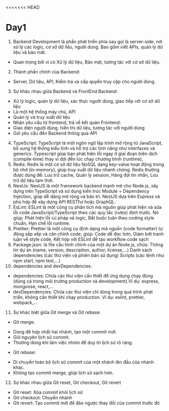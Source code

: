 <<<<<<< HEAD
# Day1
1. Backend Development là phần phát triển phía sau gọi là server-side, nơi xử lý các logic, cơ sở dữ liệu, người dùng. Bao gồm viết APIs, quản lý dữ liệu và bảo mât.
 - Quan trọng bởi vì có Xử lý dữ liệu, Bảo mật, tương tác với cơ sở dữ liệu.
2. Thành phần chính của Backend: 
  -  Server, Dữ liệu, API, Kiểm tra và cấp quyền truy cập cho người dùng.
3. Sự khác nhau giữa Backend và FrontEnd
  Backend:                                  
  - Xử lý logic, quản lý dữ liệu, xác thực người dùng, giao tiếp với cơ sở dữ liệu
  - Là một hệ thống máy chủ, API
  - Quản lý và truy xuất dữ liệu 
  - Nhận yêu cầu từ frontend, trả về kết quản
  Frontend: 
  - Giao diện người dùng, hiển thị dữ liệu, tương tác với người dùng
  - Gửi yêu cầu đến Backend thông qua API
4. TypeScript: TypeScript là một ngôn ngữ lập trình mở rộng từ JavaScript, bổ sung hệ thống kiểu tĩnh và hỗ trợ các tính năng như interfaces và generics. Typescript giúp bạn phát hiện lỗi ngay ở giai đoạn biên dịch (compile-time) thay vì đợi đến lúc chạy chương trình (runtime), 
5. Redis: Redis là một cơ sở dữ liệu NoSQL dạng key-value hoạt động trong bộ nhớ (in-memory), giúp truy xuất dữ liệu nhanh chóng. Redis thường được dùng để: Lưu trữ cache, Quản lý session, Hàng đợi tin nhắn, Lưu trữ dữ liệu tạm thời.
6. NestJs: NestJS là một framework backend mạnh mẽ cho Node.js, xây dựng trên TypeScript và sử dụng kiến trúc Module + Dependency Injection, giúp dễ dàng mở rộng và bảo trì. NestJS dựa trên Express và phù hợp để xây dựng API RESTful hoặc GraphQL.
7. EsLint: ESLint là một công cụ phân tích mã nguồn giúp phát hiện và sửa lỗi code JavaScript/TypeScript theo các quy tắc (rules) định trước. Nó giúp: Phát hiện lỗi cú pháp và logic, Bắt buộc tuân theo coding style chuẩn, Hạn chế lỗi runtime.
8. Prettier: Prettier là một công cụ định dạng mã nguồn (code formatter) tự động sắp xếp và căn chỉnh code, giúp: Code dễ đọc hơn, Giảm bớt tranh luận về style code, Kết hợp với ESLint để tạo workflow code sạch
9. Package.json: là file cấu hình chính của một dự án Node.js, chứa:
Thông tin dự án (name, version, description, author, license,...)
Danh sách dependencies (các thư viện và phiên bản sử dụng)
Scripts (các lệnh như npm start, npm test,...)
10. dependencies and devDependencies: 
   - dependencies: Chứa các thư viện cần thiết để ứng dụng chạy đúng (dùng cả trong môi trường production và development).Ví dụ: express, mongoose, react,...
   - devDependencies: Chứa các thư viện chỉ dùng trong quá trình phát triển, không cần thiết khi chạy production. Ví dụ: eslint, prettier, webpack,...
11. Sự khác biệt giữa Git merge và Git rebase: 
  - Git merge: 
+  Dùng để hợp nhất hai nhánh, tạo một commit mới.
+  Giữ nguyên lịch sử commit.
+  Thường dùng khi làm việc nhóm để duy trì lịch sử rõ ràng.
  - Git rebase: 
+  Di chuyển toàn bộ lịch sử commit của một nhánh lên đầu của nhánh khác.
+  Không tạo commit merge, giúp lịch sử sạch hơn.
12. Sự khác nhau giữa Git reset, Git checkout, Git revert
  - Git reset: Xóa commit khỏi lịch sử
  - Git checkout: Chuyển nhánh 
  - Git revert: Tạo commit mới để đảo ngược thay đổi của commit trước đó 

